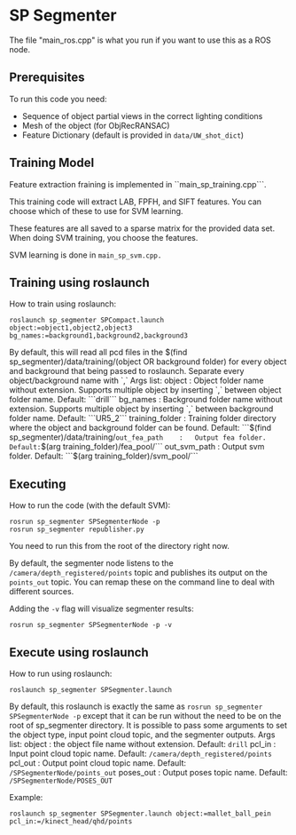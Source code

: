 # SP Segmenter

The file "main_ros.cpp" is what you run if you want to use this as a ROS node.

## Prerequisites

To run this code you need:
  - Sequence of object partial views in the correct lighting conditions
  - Mesh of the object (for ObjRecRANSAC)
  - Feature Dictionary (default is provided in ```data/UW_shot_dict```)
  
## Training Model

Feature extraction fraining is implemented in ``main_sp_training.cpp```.

This training code will extract LAB, FPFH, and SIFT features. You can choose which of these to use for SVM learning.

These features are all saved to a sparse matrix for the provided data set. When doing SVM training, you choose the features.

SVM learning is done in ```main_sp_svm.cpp.```

## Training using roslaunch
How to train using roslaunch:

```
roslaunch sp_segmenter SPCompact.launch object:=object1,object2,object3 bg_names:=background1,background2,background3
```

By default, this will read all pcd files in the $(find sp_segmenter)/data/training/(object OR background folder) for every object and background that being passed to roslaunch.
Separate every object/background name with `,` 
Args list:
object		:	Object folder name without extension. Supports multiple object by inserting `,` between object folder name. Default: ```drill```
bg_names	:	Background folder name without extension. Supports multiple object by inserting `,` between background folder name. Default: ```UR5_2```
training_folder	:	Training folder directory where the object and background folder can be found. Default: ```$(find sp_segmenter)/data/training/```
out_fea_path	:	Output fea folder. Default: ```$(arg training_folder)/fea_pool/```
out_svm_path	:	Output svm folder. Default: ```$(arg training_folder)/svm_pool/```


## Executing

How to run the code (with the default SVM):

```
rosrun sp_segmenter SPSegmenterNode -p
rosrun sp_segmenter republisher.py
```

You need to run this from the root of the directory right now.

By default, the segmenter node listens to the ```/camera/depth_registered/points``` topic and publishes its output on the ```points_out``` topic. You can remap these on the command line to deal with different sources.

Adding the ```-v``` flag will visualize segmenter results:

```
rosrun sp_segmenter SPSegmenterNode -p -v
```

## Execute using roslaunch

How to run using roslaunch:

```
roslaunch sp_segmenter SPSegmenter.launch
```

By default, this roslaunch is exactly the same as ```rosrun sp_segmenter SPSegmenterNode -p``` except that it can be run without the need to be on the root of sp_segmenter directory.
It is possible to pass some arguments to set the object type, input point cloud topic, and the segmenter outputs.
Args list:
object		:	the object file name without extension. Default: ```drill```
pcl_in		:	Input point cloud topic name. Default: ```/camera/depth_registered/points```
pcl_out		:	Output point cloud topic name. Default: ```/SPSegmenterNode/points_out```
poses_out	:	Output poses topic name. Default: ```/SPSegmenterNode/POSES_OUT```

Example:

```
roslaunch sp_segmenter SPSegmenter.launch object:=mallet_ball_pein pcl_in:=/kinect_head/qhd/points
```


